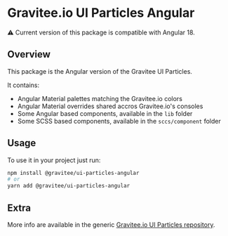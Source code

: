 # Gravitee.io UI Particles Angular

⚠️ Current version of this package is compatible with Angular 18.

## Overview


This package is the Angular version of the Gravitee UI Particles.

It contains: 
 - Angular Material palettes matching the Gravitee.io colors
 - Angular Material overrides shared accros Gravitee.io's consoles
 - Some Angular based components, available in the `lib` folder
 - Some SCSS based components, available in the `sccs/component` folder

## Usage

To use it in your project just run:

```bash
npm install @gravitee/ui-particles-angular
# or
yarn add @gravitee/ui-particles-angular
```

## Extra

More info are available in the generic [Gravitee.io UI Particles repository](https://github.com/gravitee-io/gravitee-ui-particles).

